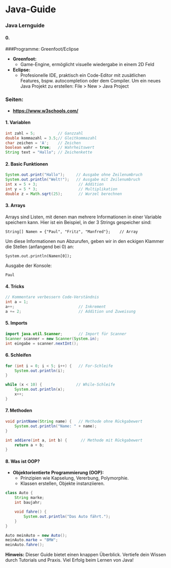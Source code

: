 # Java-Guide
### Java Lernguide

#### 0. 
###Programme: Greenfoot/Eclipse
- **Greenfoot:**
  - Game-Engine, ermöglicht visuelle wiedergabe in einem 2D Feld
- **Eclipse:**
  - Profesionelle IDE, praktisch ein Code-Editor mit zusätlichen Features, bspw. autocompletion oder dem Compiler.
  Um ein neues Java Projekt zu erstellen:
    File > New > Java Project
    
    
### Seiten:
- **https://www.w3schools.com/**

#### 1. Variablen
```java
int zahl = 5;          // Ganzzahl
double kommazahl = 3.5;// Gleitkommazahl
char zeichen = 'A';    // Zeichen
boolean wahr = true;   // Wahrheitswert
String text = "Hallo"; // Zeichenkette
```

#### 2. Basic Funktionen
```java
System.out.print("Hallo");     // Ausgabe ohne Zeilenumbruch
System.out.println("Welt!");   // Ausgabe mit Zeilenumbruch
int x = 5 + 3;                  // Addition
int y = 5 * 3;                  // Multiplikation
double z = Math.sqrt(25);       // Wurzel berechnen
```

#### 3. Arrays
Arrays sind Listen, mit denen man mehrere Informationen in einer Variable speichern kann. Hier ist ein Beispiel, in der 3 Strings gespeicher sind:
```javaxe
String[] Namen = {"Paul", "Fritz", "Manfred"};    // Array
```
Um diese Informationen nun Abzurufen, geben wir in den eckigen Klammer die Stellen (anfangend bei 0) an:
```javaxe
System.out.println(Namen[0]);
```
Ausgabe der Konsole:
```
Paul
```

#### 4. Tricks
```java
// Kommentare verbessern Code-Verständnis
int a = 1;
a++;                            // Inkrement
a += 2;                         // Addition und Zuweisung
```

#### 5. Imports
```java
import java.util.Scanner;       // Import für Scanner
Scanner scanner = new Scanner(System.in);
int eingabe = scanner.nextInt();
```

#### 6. Schleifen
```java
for (int i = 0; i < 5; i++) {   // For-Schleife
    System.out.println(i);
}

while (x < 10) {               // While-Schleife
    System.out.println(x);
    x++;
}
```

#### 7. Methoden
```java
void printName(String name) {   // Methode ohne Rückgabewert
    System.out.println("Name: " + name);
}

int addiere(int a, int b) {      // Methode mit Rückgabewert
    return a + b;
}
```

#### 8. Was ist OOP?
- **Objektorientierte Programmierung (OOP):**
  - Prinzipien wie Kapselung, Vererbung, Polymorphie.
  - Klassen erstellen, Objekte instanziieren.
```java
class Auto {
    String marke;
    int baujahr;

    void fahre() {
        System.out.println("Das Auto fährt.");
    }
}

Auto meinAuto = new Auto();
meinAuto.marke = "BMW";
meinAuto.fahre();
```

**Hinweis:** Dieser Guide bietet einen knappen Überblick. Vertiefe dein Wissen durch Tutorials und Praxis. Viel Erfolg beim Lernen von Java!
